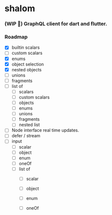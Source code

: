 # shalom
### (WIP 🚧) GraphQL client for dart and flutter.


### Roadmap
- [x] builtin scalars
- [ ] custom scalars
- [x] enums
- [x] object selection
- [x] nested objects
- [ ] unions
- [ ] fragments
- [ ] list of
    - [ ] scalars
    - [ ] custom scalars
    - [ ] objects
    - [ ] enums
    - [ ] unions
    - [ ] fragments
    - [ ] nested list
- [ ] Node interface real time updates.
- [ ] defer / stream
- [ ] input
    - [ ] scalar
    - [ ] object
    - [ ] enum
    - [ ] oneOf
    - [ ] list of
        - [ ] scalar
        - [ ] object
        - [ ] enum
        - [ ] oneOf  
 